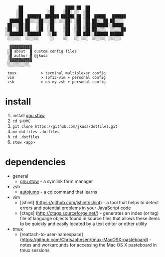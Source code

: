 ```
      ██            ██     ████ ██  ██                
     ░██           ░██    ░██░ ░░  ░██                
     ░██  ██████  ██████ ██████ ██ ░██  █████   ██████
  ██████ ██░░░░██░░░██░ ░░░██░ ░██ ░██ ██░░░██ ██░░░░ 
 ██░░░██░██   ░██  ░██    ░██  ░██ ░██░███████░░█████ 
░██  ░██░██   ░██  ░██    ░██  ░██ ░██░██░░░░  ░░░░░██
░░██████░░██████   ░░██   ░██  ░██ ███░░██████ ██████ 
 ░░░░░░  ░░░░░░     ░░    ░░   ░░ ░░░  ░░░░░░ ░░░░░░  

  ▓▓▓▓▓▓▓▓▓▓
 ░▓ about  ▓ custom config files
 ░▓ author ▓ @jkusa
 ░▓▓▓▓▓▓▓▓▓▓
 ░░░░░░░░░░

 tmux           > terminal multiplexer config
 vim            > spf13-vim + personal config
 zsh            > oh-my-zsh + personal config
```

# install

 1. install [gnu stow](http://www.gnu.org/software/stow/)
 1. `cd $HOME`
 1. `git clone https://github.com/jkusa/dotfiles.git`
 1. `mv dotfiles .dotfiles`
 1. `cd .dotfiles`
 1. `stow <app>`

# dependencies 
 - general 
    - [gnu stow](http://www.gnu.org/software/stow/) - a symlink farm manager
 - zsh
    - [autojump](https://github.com/joelthelion/autojump) - a cd command that learns
 - vim
    - [jshint] (https://github.com/jshint/jshint) - a tool that helps to detect errors and potential problems in your JavaScript code
    - [ctags] (http://ctags.sourceforge.net/) - generates an index (or tag) file of language objects found in source files that allows these items to be quickly and easily located by a text editor or other utility
 - tmux
    - [reattach-to-user-namespace] (https://github.com/ChrisJohnsen/tmux-MacOSX-pasteboard) - notes and workarounds for accessing the Mac OS X pasteboard in tmux sessions
